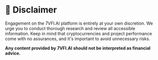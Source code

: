 # 🛑 Disclaimer

Engagement on the 7VFI.AI platform is entirely at your own discretion. We urge you to conduct thorough research and review all accessible information. Keep in mind that cryptocurrencies and project performance come with no assurances, and it's important to avoid unnecessary risks.&#x20;

**Any content provided by 7VFI.AI should not be interpreted as financial advice.**
